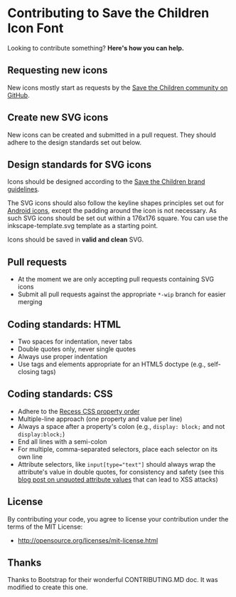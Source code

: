 # Contributing to Save the Children Icon Font

Looking to contribute something? **Here's how you can help.**



## Requesting new icons

New icons mostly start as requests by the [Save the Children community on GitHub](../../issues). 


## Create new SVG icons

New icons can be created and submitted in a pull request. They should adhere to the design standards set out below.


## Design standards for SVG icons

Icons should be designed according to the [Save the Children brand guidelines](https://globalbrand.savethechildren.net/Guidelines/STC%20English%20Global%20Brand%20Identity%20Guidelines/STC_Brand_Identity_Guidelines_LowRes.pdf).

The SVG icons should also follow the keyline shapes principles set out for [Android icons](https://material.io/guidelines/style/icons.html#icons-product-icons), except the padding around the icon is not necessary. As such SVG icons should be set out within a 176x176 square. You can use the inkscape-template.svg template as a starting point.

Icons should be saved in **valid and clean** SVG.


## Pull requests

- At the moment we are only accepting pull requests containing SVG icons
- Submit all pull requests against the appropriate `*-wip` branch for easier merging


## Coding standards: HTML

- Two spaces for indentation, never tabs
- Double quotes only, never single quotes
- Always use proper indentation
- Use tags and elements appropriate for an HTML5 doctype (e.g., self-closing tags)


## Coding standards: CSS

- Adhere to the [Recess CSS property order](http://markdotto.com/2011/11/29/css-property-order/)
- Multiple-line approach (one property and value per line)
- Always a space after a property's colon (e.g., `display: block;` and not `display:block;`)
- End all lines with a semi-colon
- For multiple, comma-separated selectors, place each selector on its own line
- Attribute selectors, like `input[type="text"]` should always wrap the attribute's value in double quotes, for consistency and safety (see this [blog post on unquoted attribute values](http://mathiasbynens.be/notes/unquoted-attribute-values) that can lead to XSS attacks)


## License

By contributing your code, you agree to license your contribution under the terms of the MIT License:
- http://opensource.org/licenses/mit-license.html


## Thanks

Thanks to Bootstrap for their wonderful CONTRIBUTING.MD doc. It was modified to create this one.